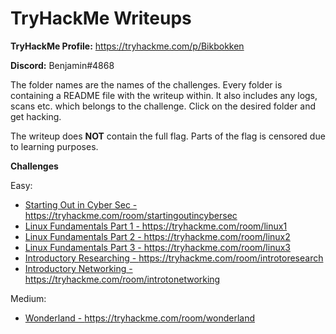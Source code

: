 # TryHackMe Writeups

**TryHackMe Profile:** https://tryhackme.com/p/Bikbokken

**Discord:** Benjamin#4868


The folder names are the names of the challenges. Every folder is containing a README file with the writeup within. It also includes any logs, scans etc. which belongs to the challenge. Click on the desired folder and get hacking.

The writeup does **NOT** contain the full flag. Parts of the flag is censored due to learning purposes.



**Challenges**

Easy:
- <a href="https://github.com/Bikbokken/TryHackMe-Writeups/tree/main/Starting-Out-In-Cyber-Sec">Starting Out in Cyber Sec - https://tryhackme.com/room/startingoutincybersec</a>
- <a href="https://github.com/Bikbokken/TryHackMe-Writeups/tree/main/Linux-Fundamentals-Part-1">Linux Fundamentals Part 1 - https://tryhackme.com/room/linux1</a>
- <a href="https://github.com/Bikbokken/TryHackMe-Writeups/tree/main/Linux-Fundamentals-Part-2">Linux Fundamentals Part 2 - https://tryhackme.com/room/linux2</a>
- <a href="https://github.com/Bikbokken/TryHackMe-Writeups/tree/main/Linux-Fundamentals-Part-3">Linux Fundamentals Part 3 - https://tryhackme.com/room/linux3</a>
- <a href="https://github.com/Bikbokken/TryHackMe-Writeups/tree/main/Introductory-Researching">Introductory Researching - https://tryhackme.com/room/introtoresearch</a>
- <a href="https://github.com/Bikbokken/TryHackMe-Writeups/tree/main/Introductory-Networking">Introductory Networking - https://tryhackme.com/room/introtonetworking</a>


Medium:
- <a href="https://github.com/Bikbokken/TryHackMe-Writeups/tree/main/Wonderland">Wonderland - https://tryhackme.com/room/wonderland</a>
